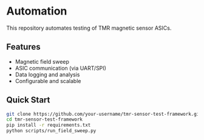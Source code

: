 # Automation

This repository automates testing of TMR magnetic sensor ASICs.

## Features
- Magnetic field sweep
- ASIC communication (via UART/SPI)
- Data logging and analysis
- Configurable and scalable

## Quick Start

```bash
git clone https://github.com/your-username/tmr-sensor-test-framework.git
cd tmr-sensor-test-framework
pip install -r requirements.txt
python scripts/run_field_sweep.py
